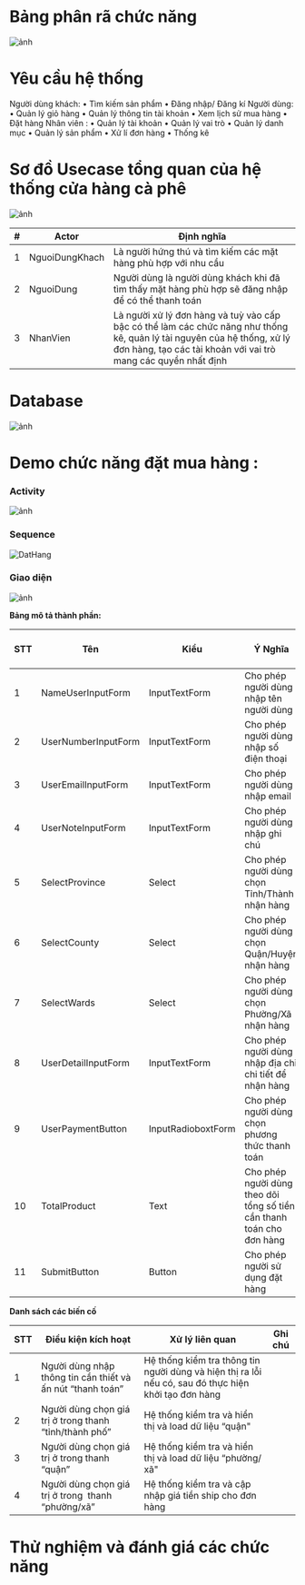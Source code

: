 # Bảng phân rã chức năng

![ảnh](https://github.com/1119-DuyNguyen/coffe_lar/assets/62139508/a0197740-1278-49e8-8006-dc032f2e7897)


# Yêu cầu hệ thống

Người dùng khách:
•	Tìm kiếm sản phẩm
•	Đăng nhập/ Đăng kí
Người dùng: 
•	Quản lý giỏ hàng
•	Quản lý thông tin tài khoản
•	Xem lịch sử mua hàng
•	Đặt hàng
Nhân viên : 
•	Quản lý tài khoản
•	Quản lý vai trò
•	Quản lý danh mục
•	Quản lý sản phẩm
•	Xử lí đơn hàng
•	Thống kê

# Sơ đồ Usecase tổng quan của hệ thống cửa hàng cà phê
![ảnh](https://github.com/1119-DuyNguyen/coffe_lar/assets/62139508/90be87ae-40cc-4ceb-9a0f-1d26f67a69b8)



| # | Actor | Định nghĩa |
| ---- | ---- | ---- |
| 1 | NguoiDungKhach | Là người hứng thú và tìm kiếm các mặt hàng phù hợp với nhu cầu |
| 2 | NguoiDung | Người dùng là người dùng khách khi đã tìm thấy mặt hàng phù hợp sẽ đăng nhập để có thể thanh toán |
| 3 | NhanVien | Là người xử lý đơn hàng và tuỳ vào cấp bậc có thể làm các chức năng như thống kê, quản lý tài nguyên của hệ thống, xử lý đơn hàng, tạo các tài khoản với vai trò mang các quyền nhất định |

# Database
![ảnh](https://github.com/1119-DuyNguyen/coffe_lar/assets/62139508/6a27e1b9-1d9b-4714-bde2-84a211c7d300)


# Demo chức năng đặt mua hàng : 


### Activity
![ảnh](https://github.com/1119-DuyNguyen/coffe_lar/assets/62139508/a1ebd202-ce01-4f1c-8573-19ecbc023f10)
### Sequence

![DatHang](https://github.com/1119-DuyNguyen/coffe_lar/assets/62139508/57c7b762-7bde-4974-8d0a-5028d3d57761)

### Giao diện

![ảnh](https://github.com/1119-DuyNguyen/coffe_lar/assets/62139508/8183e1dd-38e8-4703-b84d-4656144312ae)

**Bảng mô tả thành phần:**

|STT|Tên|Kiểu|Ý Nghĩa|Miền giá trị|Giá trị mặc định|Ghi chú|
|---|---|---|---|---|---|---|
|1|NameUserInputForm|InputTextForm|Cho phép người dùng nhập tên người dùng|Text|||
|2|UserNumberInputForm|InputTextForm|Cho phép người dùng nhập số điện thoại|Text|||
|3|UserEmailInputForm|InputTextForm|Cho phép người dùng nhập email|Text|||
|4|UserNoteInputForm|InputTextForm|Cho phép người dùng nhập ghi chú|Text|||
|5|SelectProvince|Select|Cho phép người dùng chọn Tỉnh/Thành nhận hàng||||
|6|SelectCounty|Select|Cho phép người dùng chọn Quận/Huyện nhận hàng||Bỏ trống nếu chưa chọn tỉnh/thành||
|7|SelectWards|Select|Cho phép người dùng chọn Phường/Xã nhận hàng||Bỏ trống nếu chưa chọn Quận/Huyện||
|8|UserDetailInputForm|InputTextForm|Cho phép người dùng nhập địa chỉ chi tiết để nhận hàng|Text|||
|9|UserPaymentButton|InputRadioboxtForm|Cho phép người dùng chọn phương thức thanh toán||||
|10|TotalProduct|Text|Cho phép người dùng theo dõi tổng số tiền cần thanh toán cho đơn hàng||||
|11|SubmitButton|Button|Cho phép người sử dụng đặt hàng||||

**Danh sách các biến cố**

|STT|Điều kiện kích hoạt|Xử lý liên quan|Ghi chú|
|---|---|---|---|
|1|Người dùng nhập thông tin cần thiết và ấn nút “thanh toán”|Hệ thống kiểm tra thông tin người dùng và hiện thị ra lỗi nếu có, sau đó thực hiện khởi tạo đơn hàng||
|2|Người dùng chọn giá trị ở trong thanh “tỉnh/thành phố”|Hệ thống kiểm tra và hiển thị và load dữ liệu “quận"||
|3|Người dùng chọn giá trị ở trong thanh “quận”|Hệ thống kiểm tra và hiển thị và load dữ liệu “phường/ xã"||
|4|Người dùng chọn giá trị ở trong  thanh “phường/xã”|Hệ thống kiểm tra và cập nhập giá tiền ship cho đơn hàng||

# Thử nghiệm và đánh giá các chức năng 
